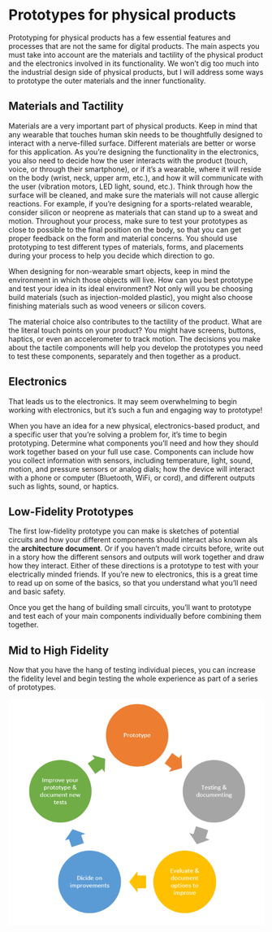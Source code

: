 # Prototypes for physical products

Prototyping for physical products has a few essential features and processes that are not the same for digital products. The main aspects you must take into account are the materials and tactility of the physical product and the electronics involved in its functionality. We won’t dig too much into the industrial design side of physical products, but I will address some ways to prototype the outer materials and the inner functionality.

## Materials and Tactility

Materials are a very important part of physical products. Keep in mind that any wearable that touches human skin needs to be thoughtfully designed to interact with a nerve-filled surface. Different materials are better or worse for this application. As you’re designing the functionality in the electronics, you also need to decide how the user interacts with the product (touch, voice, or through their smartphone), or if it’s a
wearable, where it will reside on the body (wrist, neck, upper arm, etc.), and how it will communicate with the user (vibration motors, LED light, sound, etc.). Think through how the surface will be cleaned, and make sure the materials will not cause allergic reactions. For example, if you’re designing for a sports-related wearable, consider silicon or neoprene as materials that can stand up to a sweat and motion. Throughout your process, make sure to test your prototypes as close to possible to the final position on the body, so that you can get proper feedback on the form and material concerns. You should use prototyping to test different types of materials, forms, and placements during your process to help you decide which direction to go.

When designing for non-wearable smart objects, keep in mind the environment in which those objects will live. How can you best prototype and test your idea in its ideal environment? Not only will you be choosing build materials (such as injection-molded plastic), you might also choose finishing materials such as wood veneers or silicon covers.

The material choice also contributes to the tactility of the product. What are the literal touch points on your product? You might have screens, buttons, haptics, or even an accelerometer to track motion. The decisions you make about the tactile components will help you develop the prototypes you need to test these components, separately and then together as a product.

## Electronics

That leads us to the electronics. It may seem overwhelming to begin working with electronics, but it’s such a fun and engaging way to prototype!

When you have an idea for a new physical, electronics-based product, and a specific user that you’re solving a problem for, it’s time to begin prototyping. Determine what components you’ll need and how they should work together based on your full use case. Components can include how you collect information with sensors, including temperature, light, sound, motion, and pressure sensors or analog dials; how the device will interact with a phone or computer (Bluetooth, WiFi, or cord), and different outputs such as lights, sound, or haptics.

## Low-Fidelity Prototypes

The first low-fidelity prototype you can make is sketches of potential circuits and how your different components should interact also known als the **architecture document**. Or if you haven’t made circuits before, write out in a story how the different sensors and outputs will work together and draw how they interact. Either of these directions is a prototype to test with your electrically minded friends. If you’re new to electronics, this is a great time to read up on some of the basics, so that you understand what you’ll need and basic safety.

Once you get the hang of building small circuits, you’ll want to prototype and test each of your main components individually before combining them together. 

## Mid to High Fidelity

Now that you have the hang of testing individual pieces, you can increase the fidelity level and begin testing the whole experience as part of a series of prototypes. 

![IMAGE](./images/afbeelding1.png)

